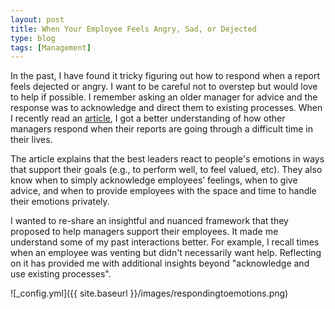 ```yaml
---
layout: post
title: When Your Employee Feels Angry, Sad, or Dejected
type: blog
tags: [Management]
---
```

In the past, I have found it tricky figuring out how to respond when a report feels dejected or angry. I want to be careful not to overstep but would love to help if possible. I remember asking an older manager for advice and the response was to acknowledge and direct them to existing processes. When I recently read an [article](https://hbr.org/2024/07/when-your-employee-feels-angry-sad-or-dejected), I got a better understanding of how other managers respond when their reports are going through a difficult time in their lives.

The article explains that the best leaders react to people's emotions in ways that support their goals (e.g., to perform well, to feel valued, etc). They also know when to simply acknowledge employees’ feelings, when to give advice, and when to provide employees with the space and time to handle their emotions privately. 

I wanted to re-share an insightful and nuanced framework that they proposed to help managers support their employees. It made me understand some of my past interactions better. For example, I recall times when an employee was venting but didn't necessarily want help. Reflecting on it has provided me with additional insights beyond "acknowledge and use existing processes".

![_config.yml]({{ site.baseurl }}/images/respondingtoemotions.png)